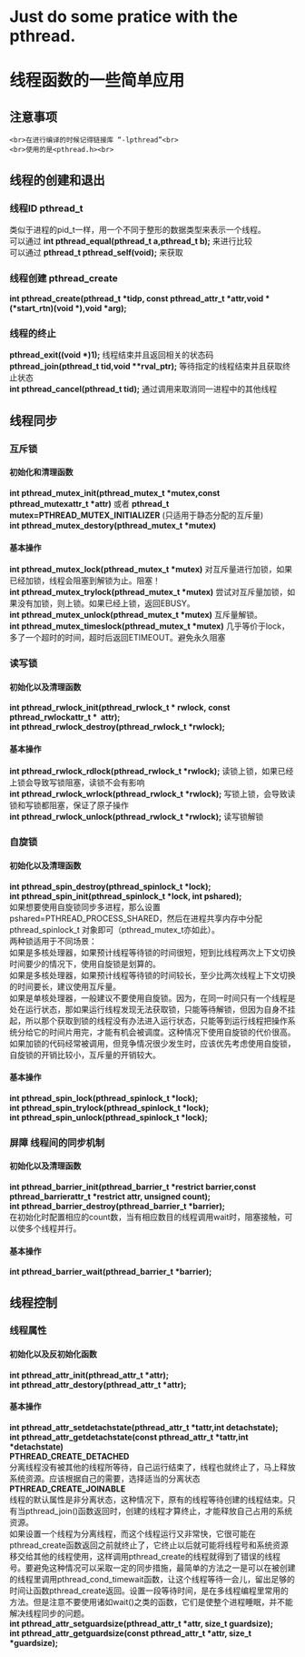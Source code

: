 # Just do some pratice with the pthread.

# 线程函数的一些简单应用
## 注意事项
    <br>在进行编译的时候记得链接库 “-lpthread”<br>
    <br>使用的是<pthread.h><br>

## 线程的创建和退出
###    线程ID pthread_t 
类似于进程的pid_t一样，用一个不同于整形的数据类型来表示一个线程。<br>
可以通过 __int pthread_equal(pthread_t a,pthread_t b);__ 来进行比较<br>
可以通过 __pthread_t pthread_self(void);__ 来获取<br>


###    线程创建 pthread_create 
__int pthread_create(pthread_t *tidp, const pthread_attr_t *attr,void *(*start_rtn)(void *),void *arg);__<br>
###    线程的终止 
__pthread_exit((void *)1);__                        线程结束并且返回相关的状态码<br>
__pthread_join(pthread_t tid,void **rval_ptr);__    等待指定的线程结束并且获取终止状态<br>
__int pthread_cancel(pthread_t tid);__              通过调用来取消同一进程中的其他线程<br>


## 线程同步
### 互斥锁
#### 初始化和清理函数
__int pthread_mutex_init(pthread_mutex_t *mutex,const pthread_mutexattr_t *attr)__ 或者 __pthread_t mutex=PTHREAD_MUTEX_INITIALIZER__ (只适用于静态分配的互斥量)<br>
__int pthread_mutex_destory(pthread_mutex_t *mutex)__
#### 基本操作
__int pthread_mutex_lock(pthread_mutex_t *mutex)__          对互斥量进行加锁，如果已经加锁，线程会阻塞到解锁为止。阻塞！<br>
__int pthread_mutex_trylock(pthread_mutex_t *mutex)__       尝试对互斥量加锁，如果没有加锁，则上锁。如果已经上锁，返回EBUSY。<br>
__int pthread_mutex_unlock(pthread_mutex_t *mutex)__        互斥量解锁。<br>
__int pthread_mutex_timeslock(pthread_mutex_t *mutex)__     几乎等价于lock，多了一个超时的时间，超时后返回ETIMEOUT。避免永久阻塞<br>

### 读写锁
#### 初始化以及清理函数
__int pthread_rwlock_init(pthread_rwlock_t * rwlock, const pthread_rwlockattr_t *  attr);__<br>
__int pthread_rwlock_destroy(pthread_rwlock_t *rwlock);__<br>

#### 基本操作
__int pthread_rwlock_rdlock(pthread_rwlock_t *rwlock);__    读锁上锁，如果已经上锁会导致写锁阻塞，读锁不会有影响<br>
__int pthread_rwlock_wrlock(pthread_rwlock_t *rwlock);__    写锁上锁，会导致读锁和写锁都阻塞，保证了原子操作<br>
__int pthread_rwlock_unlock(pthread_rwlock_t *rwlock);__    读写锁解锁<br>

### 自旋锁
#### 初始化以及清理函数
__int pthread_spin_destroy(pthread_spinlock_t *lock);__<br>
__int pthread_spin_init(pthread_spinlock_t *lock, int pshared);__<br>
如果想要使用自旋锁同步多进程，那么设置pshared=PTHREAD_PROCESS_SHARED，然后在进程共享内存中分配pthread_spinlock_t 对象即可（pthread_mutex_t亦如此）。<br>
两种锁适用于不同场景：<br>
如果是多核处理器，如果预计线程等待锁的时间很短，短到比线程两次上下文切换时间要少的情况下，使用自旋锁是划算的。<br>
如果是多核处理器，如果预计线程等待锁的时间较长，至少比两次线程上下文切换的时间要长，建议使用互斥量。<br>
如果是单核处理器，一般建议不要使用自旋锁。因为，在同一时间只有一个线程是处在运行状态，那如果运行线程发现无法获取锁，只能等待解锁，但因为自身不挂起，所以那个获取到锁的线程没有办法进入运行状态，只能等到运行线程把操作系统分给它的时间片用完，才能有机会被调度。这种情况下使用自旋锁的代价很高。<br>
如果加锁的代码经常被调用，但竞争情况很少发生时，应该优先考虑使用自旋锁，自旋锁的开销比较小，互斥量的开销较大。<br>

#### 基本操作
__int pthread_spin_lock(pthread_spinlock_t *lock);__<br>
__int pthread_spin_trylock(pthread_spinlock_t *lock);__<br>
__int pthread_spin_unlock(pthread_spinlock_t *lock);__<br>

### 屏障 线程间的同步机制

#### 初始化以及清理函数
__int pthread_barrier_init(pthread_barrier_t *restrict barrier,const pthread_barrierattr_t *restrict attr, unsigned count);__<br>
__int pthread_barrier_destroy(pthread_barrier_t *barrier);__<br>
在初始化时配置相应的count数，当有相应数目的线程调用wait时，阻塞接触，可以使多个线程并行。<br>
#### 基本操作
__int pthread_barrier_wait(pthread_barrier_t *barrier);__<br>

## 线程控制

### 线程属性

#### 初始化以及反初始化函数
__int pthread_attr_init(pthread_attr_t *attr);__<br>
__int pthread_attr_destory(pthread_attr_t *attr);__<br>

#### 基本操作
__int pthread_attr_setdetachstate(pthread_attr_t *tattr,int detachstate);__<br>
__int pthread_attr_getdetachstate(const pthread_attr_t *tattr,int *detachstate)__<br>
**PTHREAD_CREATE_DETACHED**<br>
分离线程没有被其他的线程所等待，自己运行结束了，线程也就终止了，马上释放系统资源。应该根据自己的需要，选择适当的分离状态<br>
**PTHREAD_CREATE_JOINABLE**<br>
线程的默认属性是非分离状态，这种情况下，原有的线程等待创建的线程结束。只有当pthread_join()函数返回时，创建的线程才算终止，才能释放自己占用的系统资源。<br>
如果设置一个线程为分离线程，而这个线程运行又非常快，它很可能在pthread_create函数返回之前就终止了，它终止以后就可能将线程号和系统资源移交给其他的线程使用，这样调用pthread_create的线程就得到了错误的线程号。要避免这种情况可以采取一定的同步措施，最简单的方法之一是可以在被创建的线程里调用pthread_cond_timewait函数，让这个线程等待一会儿，留出足够的时间让函数pthread_create返回。设置一段等待时间，是在多线程编程里常用的方法。但是注意不要使用诸如wait()之类的函数，它们是使整个进程睡眠，并不能解决线程同步的问题。<br>
__int pthread_attr_setguardsize(pthread_attr_t *attr, size_t guardsize);__<br>
__int pthread_attr_getguardsize(const pthread_attr_t *attr, size_t *guardsize);__<br>





